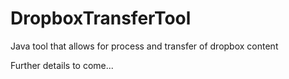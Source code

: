 # DropboxTransferTool
Java tool that allows for process and transfer of dropbox content

Further details to come...
